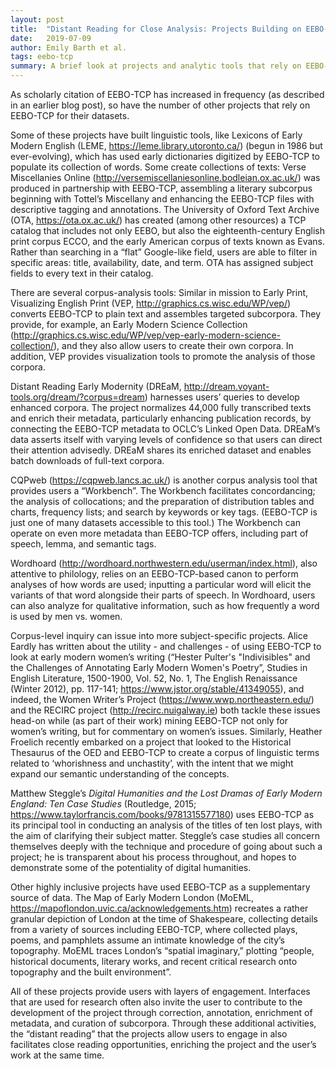 ```yaml
---
layout: post
title:  "Distant Reading for Close Analysis: Projects Building on EEBO-TCP"
date:   2019-07-09 
author: Emily Barth et al.
tags: eebo-tcp
summary: A brief look at projects and analytic tools that rely on EEBO-TCP for their datasets.
---
```



As scholarly citation of EEBO-TCP has increased in frequency (as described in an earlier blog post), so have the number of other projects that rely on EEBO-TCP for their datasets. 


Some of these projects have built linguistic tools, like Lexicons of Early Modern English (LEME,  https://leme.library.utoronto.ca/) (begun in 1986 but ever-evolving), which has used early dictionaries digitized by EEBO-TCP to populate its collection of words. Some create collections of texts: Verse Miscellanies Online (http://versemiscellaniesonline.bodleian.ox.ac.uk/) was produced in partnership with EEBO-TCP, assembling a literary subcorpus beginning with Tottel’s Miscellany and enhancing the EEBO-TCP files with descriptive tagging and annotations. The University of Oxford Text Archive (OTA, https://ota.ox.ac.uk/) has created (among other resources) a TCP catalog that includes not only EEBO, but also the eighteenth-century English print corpus ECCO, and the early American corpus of texts known as Evans. Rather than searching in a “flat” Google-like field, users are able to filter in specific areas: title, availability, date, and term. OTA has assigned subject fields to every text in their catalog.


There are several corpus-analysis tools: Similar in mission to Early Print, Visualizing English Print (VEP, http://graphics.cs.wisc.edu/WP/vep/) converts EEBO-TCP to plain text and assembles targeted subcorpora. They provide, for example, an Early Modern Science Collection (http://graphics.cs.wisc.edu/WP/vep/vep-early-modern-science-collection/), and they also allow users to create their own corpora. In addition, VEP provides visualization tools to promote the analysis of those corpora.


Distant Reading Early Modernity (DREaM, http://dream.voyant-tools.org/dream/?corpus=dream) harnesses users’ queries to develop enhanced corpora. The project normalizes 44,000 fully transcribed texts and enrich their metadata, particularly enhancing publication records, by connecting the EEBO-TCP metadata to OCLC’s Linked Open Data. DREaM’s data asserts itself with varying levels of confidence so that users can direct their attention advisedly. DREaM shares its enriched dataset and enables batch downloads of full-text corpora.


CQPweb (https://cqpweb.lancs.ac.uk/) is another corpus analysis tool that provides users a “Workbench”. The Workbench facilitates concordancing; the analysis of collocations; and the preparation of distribution tables and charts, frequency lists; and search by keywords or key tags.  (EEBO-TCP is just one of many datasets accessible to this tool.)  The Workbench can operate on even more metadata than EEBO-TCP offers, including part of speech, lemma, and semantic tags. 


Wordhoard (http://wordhoard.northwestern.edu/userman/index.html), also attentive to philology, relies on an EEBO-TCP-based canon to perform analyses of how words are used; inputting a particular word will elicit the variants of that word alongside their parts of speech. In Wordhoard, users can also analyze for qualitative information, such as how frequently a word is used by men vs. women.


Corpus-level inquiry can issue into more subject-specific projects. Alice Eardly has written about the utility - and challenges - of using EEBO-TCP to look at early modern women’s writing (“Hester Pulter's "Indivisibles" and the Challenges of Annotating Early Modern Women's Poetry”, Studies in English Literature, 1500-1900, Vol. 52, No. 1, The English Renaissance (Winter 2012), pp. 117-141; https://www.jstor.org/stable/41349055), and indeed, the Women Writer’s Project (https://www.wwp.northeastern.edu/) and the RECIRC project (http://recirc.nuigalway.ie) both tackle these issues head-on while (as part of their work) mining EEBO-TCP not only for women’s writing, but for commentary on women’s issues. Similarly, Heather Froelich recently embarked on a project that looked to the Historical Thesaurus of the OED and EEBO-TCP to create a corpus of linguistic terms related to ‘whorishness and unchastity’, with the intent that we might expand our semantic understanding of the concepts. 


Matthew Steggle’s *Digital Humanities and the Lost Dramas of Early Modern England: Ten Case Studies* (Routledge, 2015; https://www.taylorfrancis.com/books/9781315577180) uses EEBO-TCP as its principal tool in conducting an analysis of the titles of ten lost plays, with the aim of clarifying their subject matter. Steggle’s case studies all concern themselves deeply with the technique and procedure of going about such a project; he is transparent about his process throughout, and hopes to demonstrate some of the potentiality of digital humanities.


Other highly inclusive projects have used EEBO-TCP as a supplementary source of data.  The Map of Early Modern London (MoEML, https://mapoflondon.uvic.ca/acknowledgements.htm) recreates a rather granular depiction of London at the time of Shakespeare, collecting details from a variety of sources including EEBO-TCP, where collected plays, poems, and pamphlets assume an intimate knowledge of the city’s topography. MoEML traces London’s “spatial imaginary,” plotting “people, historical documents, literary works, and recent critical research onto topography and the built environment”. 


All of these projects provide users with layers of engagement. Interfaces that are used for research often also invite the user to contribute to the development of the project through correction, annotation, enrichment of metadata, and curation of subcorpora. Through these additional activities, the “distant reading” that the projects allow users to engage in also facilitates close reading opportunities, enriching the project and the user’s work at the same time.